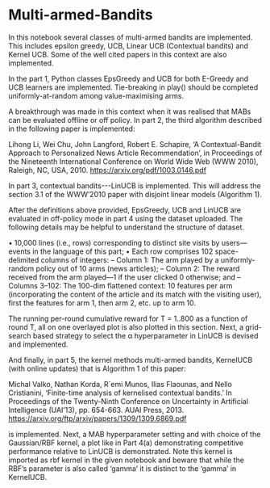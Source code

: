 # Multi-armed-Bandits 
In this notebook several classes of multi-armed bandits are implemented. This includes epsilon greedy, UCB, Linear UCB (Contextual bandits) and Kernel UCB. Some of the well cited papers in this context are also implemented.
 
In the part 1, Python classes EpsGreedy and UCB for both E-Greedy and UCB learners are implemented. Tie-breaking in play() should be completed uniformly-at-random among value-maximising arms.
 
A breakthrough was made in this context when it was realised that MABs can be evaluated offline or off policy. In part 2, the third algorithm described in the  following paper is implemented:
 
Lihong Li, Wei Chu, John Langford, Robert E. Schapire, ‘A Contextual-Bandit Approach to Personalized News Article Recommendation’, in Proceedings of the Nineteenth International Conference on World Wide Web (WWW 2010), Raleigh, NC, USA, 2010.
https://arxiv.org/pdf/1003.0146.pdf

In part 3, contextual bandits---LinUCB is implemented. This will address the section 3.1 of the WWW’2010 paper with disjoint linear models (Algorithm 1).

After the definitions above provided, EpsGreedy, UCB and LinUCB are evaluated in off-policy mode in part 4 using the dataset uploaded. The following details may be helpful to understand the structure of dataset. 

• 10,000 lines (i.e., rows) corresponding to distinct site visits by users—events in the language of this part;
• Each row comprises 102 space-delimited columns of integers:
– Column 1: The arm played by a uniformly-random policy out of 10 arms (news articles);
– Column 2: The reward received from the arm played—1 if the user clicked 0 otherwise; and
– Columns 3–102: The 100-dim flattened context: 10 features per arm (incorporating the content of the article and its match with the visiting user), first the features for arm 1, then arm 2, etc. up to arm 10.

The running per-round cumulative reward for T = 1..800 as a function of round T, all on one overlayed plot is also plotted in this section. Next, a grid-search based strategy to select the α hyperparameter in LinUCB is devised and implemented.

And finally, in part 5, the kernel methods multi-armed bandits, KernelUCB (with online updates) that is Algorithm 1 of this paper:

Michal Valko, Nathan Korda, R´emi Munos, Ilias Flaounas, and Nello Cristianini, ‘Finite-time analysis of kernelised contextual bandits.’ In Proceedings of the Twenty-Ninth Conference on Uncertainty in Artificial Intelligence (UAI’13), pp. 654-663. AUAI Press, 2013.
https://arxiv.org/ftp/arxiv/papers/1309/1309.6869.pdf

is implemented. Next, a MAB hyperparameter setting and with choice of the Gaussian/RBF kernel, a plot like in Part 4(a) demonstrating competitive performance relative to LinUCB is demonstrated. Note this kernel is imported as rbf kernel in the given notebook and beware that while the RBF’s parameter is also called ‘gamma’ it is distinct to the ‘gamma’ in KernelUCB.
